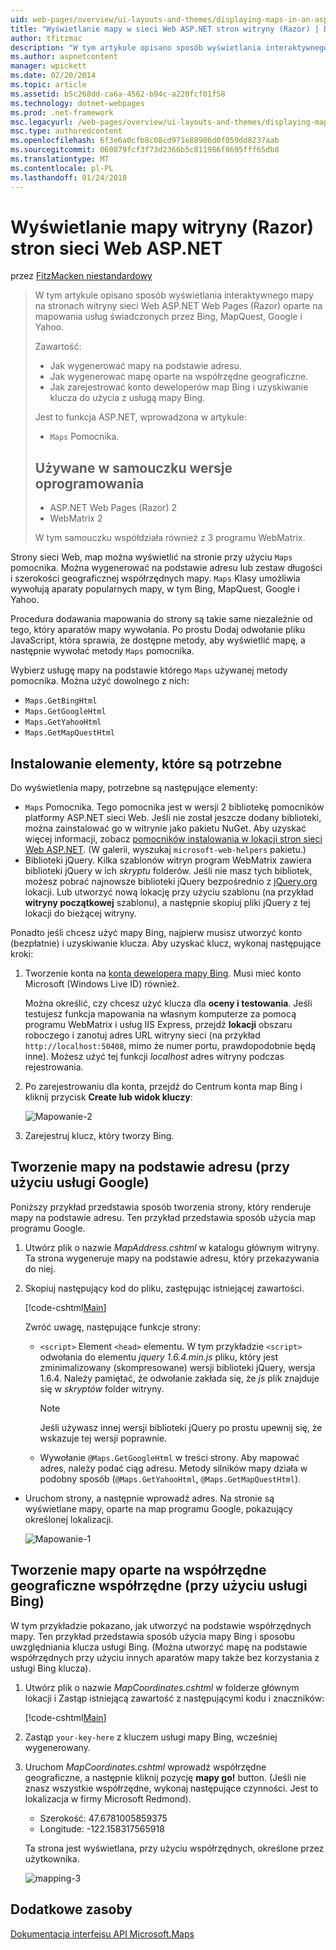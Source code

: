 ```yaml
---
uid: web-pages/overview/ui-layouts-and-themes/displaying-maps-in-an-aspnet-web-pages-site
title: "Wyświetlanie mapy w sieci Web ASP.NET stron witryny (Razor) | Dokumentacja firmy Microsoft"
author: tfitzmac
description: "W tym artykule opisano sposób wyświetlania interaktywnego mapy na stronach witryny sieci Web ASP.NET Web Pages (Razor) oparte na mapowania usług świadczonych przez Bing, Google, Ma..."
ms.author: aspnetcontent
manager: wpickett
ms.date: 02/20/2014
ms.topic: article
ms.assetid: b5c268dd-ca6a-4562-b94c-a220fcf01f58
ms.technology: dotnet-webpages
ms.prod: .net-framework
msc.legacyurl: /web-pages/overview/ui-layouts-and-themes/displaying-maps-in-an-aspnet-web-pages-site
msc.type: authoredcontent
ms.openlocfilehash: 6f3e6a0cfb8c08cd971e88986d0f059dd8237aab
ms.sourcegitcommit: 060879fcf3f73d2366b5c811986f8695fff65db8
ms.translationtype: MT
ms.contentlocale: pl-PL
ms.lasthandoff: 01/24/2018
---
```

<a name="displaying-maps-in-an-aspnet-web-pages-razor-site"></a>Wyświetlanie mapy witryny (Razor) stron sieci Web ASP.NET
====================
przez [FitzMacken niestandardowy](https://github.com/tfitzmac)

> W tym artykule opisano sposób wyświetlania interaktywnego mapy na stronach witryny sieci Web ASP.NET Web Pages (Razor) oparte na mapowania usług świadczonych przez Bing, MapQuest, Google i Yahoo.
> 
> Zawartość:
> 
> - Jak wygenerować mapy na podstawie adresu.
> - Jak wygenerować mapę oparte na współrzędne geograficzne.
> - Jak zarejestrować konto deweloperów map Bing i uzyskiwanie klucza do użycia z usługą mapy Bing.
> 
> Jest to funkcja ASP.NET, wprowadzona w artykule:
> 
> - `Maps` Pomocnika.
>   
> 
> ## <a name="software-versions-used-in-the-tutorial"></a>Używane w samouczku wersje oprogramowania
> 
> 
> - ASP.NET Web Pages (Razor) 2
> - WebMatrix 2
>   
> 
> W tym samouczku współdziała również z 3 programu WebMatrix.


Strony sieci Web, map można wyświetlić na stronie przy użyciu `Maps` pomocnika. Można wygenerować na podstawie adresu lub zestaw długości i szerokości geograficznej współrzędnych mapy. `Maps` Klasy umożliwia wywołują aparaty popularnych mapy, w tym Bing, MapQuest, Google i Yahoo.

Procedura dodawania mapowania do strony są takie same niezależnie od tego, który aparatów mapy wywołania. Po prostu Dodaj odwołanie pliku JavaScript, która sprawia, że dostępne metody, aby wyświetlić mapę, a następnie wywołać metody `Maps` pomocnika.

Wybierz usługę mapy na podstawie którego `Maps` używanej metody pomocnika. Można użyć dowolnego z nich:

- `Maps.GetBingHtml`
- `Maps.GetGoogleHtml`
- `Maps.GetYahooHtml`
- `Maps.GetMapQuestHtml`

## <a name="installing-the-pieces-you-need"></a>Instalowanie elementy, które są potrzebne

Do wyświetlenia mapy, potrzebne są następujące elementy:

- `Maps` Pomocnika. Tego pomocnika jest w wersji 2 bibliotekę pomocników platformy ASP.NET sieci Web. Jeśli nie został jeszcze dodany biblioteki, można zainstalować go w witrynie jako pakietu NuGet. Aby uzyskać więcej informacji, zobacz [pomocników instalowania w lokacji stron sieci Web ASP.NET](https://go.microsoft.com/fwlink/?LinkId=252372). (W galerii, wyszukaj `microsoft-web-helpers` pakietu.)
- Biblioteki jQuery. Kilka szablonów witryn program WebMatrix zawiera biblioteki jQuery w ich *skryptu* folderów. Jeśli nie masz tych bibliotek, możesz pobrać najnowsze biblioteki jQuery bezpośrednio z [jQuery.org](http://jQuery.org) lokacji. Lub utworzyć nową lokację przy użyciu szablonu (na przykład **witryny początkowej** szablonu), a następnie skopiuj pliki jQuery z tej lokacji do bieżącej witryny.

Ponadto jeśli chcesz użyć mapy Bing, najpierw musisz utworzyć konto (bezpłatnie) i uzyskiwanie klucza. Aby uzyskać klucz, wykonaj następujące kroki:

1. Tworzenie konta na [konta dewelopera mapy Bing](https://www.microsoft.com/maps/developers/web.aspx). Musi mieć konto Microsoft (Windows Live ID) również.

    Można określić, czy chcesz użyć klucza dla **oceny i testowania**. Jeśli testujesz funkcja mapowania na własnym komputerze za pomocą programu WebMatrix i usług IIS Express, przejdź **lokacji** obszaru roboczego i zanotuj adres URL witryny sieci (na przykład `http://localhost:50408`, mimo że numer portu, prawdopodobnie będą inne). Możesz użyć tej funkcji *localhost* adres witryny podczas rejestrowania.
2. Po zarejestrowaniu dla konta, przejdź do Centrum konta map Bing i kliknij przycisk **Create lub widok kluczy**:

    ![Mapowanie-2](displaying-maps-in-an-aspnet-web-pages-site/_static/image1.png)
3. Zarejestruj klucz, który tworzy Bing.

## <a name="creating-a-map-based-on-an-address-using-google"></a>Tworzenie mapy na podstawie adresu (przy użyciu usługi Google)

Poniższy przykład przedstawia sposób tworzenia strony, który renderuje mapy na podstawie adresu. Ten przykład przedstawia sposób użycia map programu Google.

1. Utwórz plik o nazwie *MapAddress.cshtml* w katalogu głównym witryny. Ta strona wygeneruje mapy na podstawie adresu, który przekazywania do niej.
2. Skopiuj następujący kod do pliku, zastępując istniejącej zawartości.

    [!code-cshtml[Main](displaying-maps-in-an-aspnet-web-pages-site/samples/sample1.cshtml)]

    Zwróć uwagę, następujące funkcje strony:

    - `<script>` Element `<head>` elementu. W tym przykładzie `<script>` odwołania do elementu *jquery 1.6.4.min.js* pliku, który jest zminimalizowany (skompresowane) wersji biblioteki jQuery, wersja 1.6.4. Należy pamiętać, że odwołanie zakłada się, że *js* plik znajduje się w *skryptów* folder witryny. 

        > [!NOTE]
        > Jeśli używasz innej wersji biblioteki jQuery po prostu upewnij się, że wskazuje tej wersji poprawnie.
    - Wywołanie `@Maps.GetGoogleHtml` w treści strony. Aby mapować adres, należy podać ciąg adresu. Metody silników mapy działa w podobny sposób (`@Maps.GetYahooHtml`, `@Maps.GetMapQuestHtml`).
- Uruchom strony, a następnie wprowadź adres. Na stronie są wyświetlane mapy, oparte na map programu Google, pokazujący określonej lokalizacji.

    ![Mapowanie-1](displaying-maps-in-an-aspnet-web-pages-site/_static/image2.png)

## <a name="creating-a-map-based-on-latitude-and-longitude-coordinates-using-bing"></a>Tworzenie mapy oparte na współrzędne geograficzne współrzędne (przy użyciu usługi Bing)

W tym przykładzie pokazano, jak utworzyć na podstawie współrzędnych mapy. Ten przykład przedstawia sposób użycia mapy Bing i sposobu uwzględniania klucza usługi Bing. (Można utworzyć mapę na podstawie współrzędnych przy użyciu innych aparatów mapy także bez korzystania z usługi Bing klucza).

1. Utwórz plik o nazwie *MapCoordinates.cshtml* w folderze głównym lokacji i Zastąp istniejącą zawartość z następującymi kodu i znaczników:

    [!code-cshtml[Main](displaying-maps-in-an-aspnet-web-pages-site/samples/sample2.cshtml)]
2. Zastąp `your-key-here` z kluczem usługi mapy Bing, wcześniej wygenerowany.
3. Uruchom *MapCoordinates.cshtml* wprowadź współrzędne geograficzne, a następnie kliknij pozycję **mapy go!** button. (Jeśli nie znasz wszystkie współrzędne, wykonaj następujące czynności. Jest to lokalizacja w firmy Microsoft Redmond).

    - Szerokość: 47.6781005859375
    - Longitude: -122.158317565918

    Ta strona jest wyświetlana, przy użyciu współrzędnych, określone przez użytkownika.

    ![mapping-3](displaying-maps-in-an-aspnet-web-pages-site/_static/image3.png)

<a id="Additional_Resources"></a>
## <a name="additional-resources"></a>Dodatkowe zasoby


[Dokumentacja interfejsu API Microsoft.Maps](https://msdn.microsoft.com/library/gg427611.aspx)

